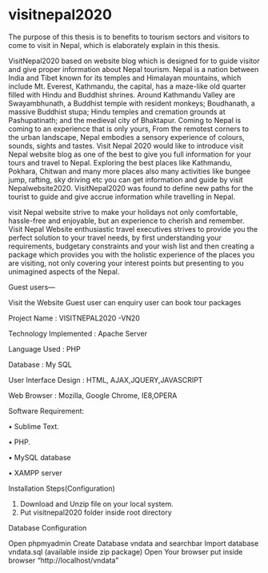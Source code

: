 # visitnepal2020
The purpose of this thesis is to benefits to tourism sectors and visitors to come to visit in Nepal, which is elaborately explain in this thesis.


VisitNepal2020 based on website blog which is designed for to guide visitor and give proper information about Nepal tourism. Nepal is a nation between India and Tibet known for its temples and Himalayan mountains, which include Mt. Everest, Kathmandu, the capital, has a maze-like old quarter filled with Hindu and Buddhist shrines. Around Kathmandu Valley are Swayambhunath, a Buddhist temple with resident monkeys; Boudhanath, a massive Buddhist stupa; Hindu temples and cremation grounds at Pashupatinath; and the medieval city of Bhaktapur. Coming to Nepal is coming to an experience that is only yours, From the remotest corners to the urban landscape, Nepal embodies a sensory experience of colours, sounds, sights and tastes. Visit Nepal 2020 would like to introduce visit Nepal website blog as one of the best to give you full information for your tours and travel to Nepal. Exploring the best places like Kathmandu, Pokhara, Chitwan and many more places also many activities like bungee jump, rafting, sky driving etc you can get information and guide by visit Nepalwebsite2020. VisitNepal2020 was found to define new paths for the tourist to guide and give accrue information while travelling in Nepal.

visit Nepal website strive to make your holidays not only comfortable, hassle-free and enjoyable, but an experience to cherish and remember. Visit Nepal Website enthusiastic travel executives strives to provide you the perfect solution to your travel needs, by first understanding your requirements, budgetary constraints and your wish list and then creating a package which provides you with the holistic experience of the places you are visiting, not only covering your interest points but presenting to you unimagined aspects of the Nepal. 

Guest users—

Visit the Website
Guest user can enquiry
user can book tour packages

Project Name : VISITNEPAL2020  -VN20

Technology Implemented : Apache Server

Language Used                   :  PHP

Database                              :  My SQL

User Interface Design       :  HTML, AJAX,JQUERY,JAVASCRIPT

Web Browser                      :  Mozilla, Google Chrome, IE8,OPERA

Software Requirement:

•	Sublime Text.

•	PHP.

•	MySQL database

•	XAMPP server

Installation Steps(Configuration)
1. Download and Unzip file on your local system.
2. Put visitnepal2020 folder inside root directory

Database Configuration

Open phpmyadmin
Create Database vndata and searchbar
Import database vndata.sql (available inside zip package)
Open Your browser put inside browser “http://localhost/vndata”
